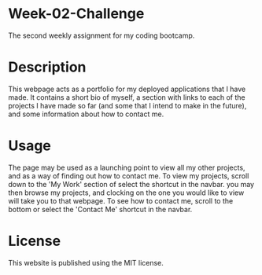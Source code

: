 # Week-02-Challenge
The second weekly assignment for my coding bootcamp.
# Description
This webpage acts as a portfolio for my deployed applications that I have made. It contains a short bio of myself, a section with links to each of the projects I have made so far (and some that I intend to make in the future), and some information about how to contact me.
# Usage
The page may be used as a launching point to view all my other projects, and as a way of finding out how to contact me. To view my projects, scroll down to the 'My Work' section of select the shortcut in the navbar. you may then browse my projects, and clocking on the one you would like to view will take you to that webpage.
To see how to contact me, scroll to the bottom or select the 'Contact Me' shortcut in the navbar.
# License
This website is published using the MIT license.
